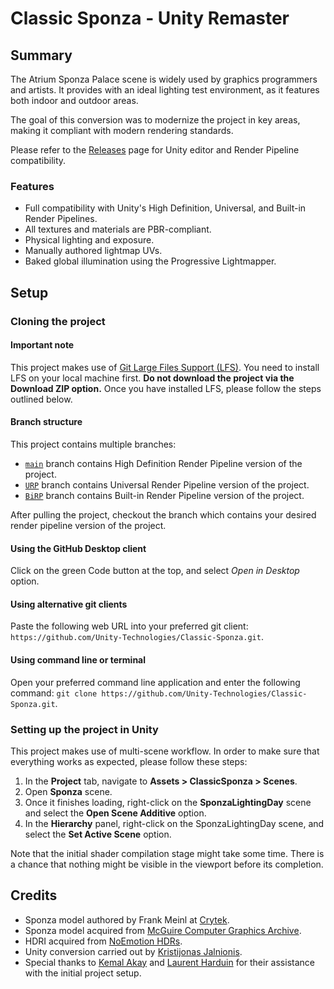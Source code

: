 # Classic Sponza - Unity Remaster

## Summary

The Atrium Sponza Palace scene is widely used by graphics programmers and artists. It provides with an ideal lighting test environment, as it features both indoor and outdoor areas. 

The goal of this conversion was to modernize the project in key areas, making it compliant with modern rendering standards.

Please refer to the [Releases](https://github.com/Unity-Technologies/Classic-Sponza/releases) page for Unity editor and Render Pipeline compatibility.

### Features

- Full compatibility with Unity's High Definition, Universal, and Built-in Render Pipelines.
- All textures and materials are PBR-compliant.
- Physical lighting and exposure.
- Manually authored lightmap UVs.
- Baked global illumination using the Progressive Lightmapper.

## Setup

### Cloning the project

#### Important note
This project makes use of [Git Large Files Support (LFS)](https://git-lfs.github.com). You need to install LFS on your local machine first. **Do not download the project via the Download ZIP option.** Once you have installed LFS, please follow the steps outlined below.

#### Branch structure

This project contains multiple branches:
* [`main`](https://github.com/Unity-Technologies/Classic-Sponza/tree/main) branch contains High Definition Render Pipeline version of the project.
* [`URP`](https://github.com/Unity-Technologies/Classic-Sponza/tree/URP) branch contains Universal Render Pipeline version of the project.
* [`BiRP`](https://github.com/Unity-Technologies/Classic-Sponza/tree/BiRP) branch contains Built-in Render Pipeline version of the project.

After pulling the project, checkout the branch which contains your desired render pipeline version of the project.

#### Using the GitHub Desktop client
Click on the green Code button at the top, and select *Open in Desktop* option.

#### Using alternative git clients
Paste the following web URL into your preferred git client: `https://github.com/Unity-Technologies/Classic-Sponza.git`.

#### Using command line or terminal
Open your preferred command line application and enter the following command: `git clone https://github.com/Unity-Technologies/Classic-Sponza.git`.

### Setting up the project in Unity
This project makes use of multi-scene workflow. In order to make sure that everything works as expected, please follow these steps:
1. In the **Project** tab, navigate to **Assets > ClassicSponza > Scenes**.
2. Open **Sponza** scene.
3. Once it finishes loading, right-click on the **SponzaLightingDay** scene and select the **Open Scene Additive** option.
4. In the **Hierarchy** panel, right-click on the SponzaLightingDay scene, and select the **Set Active Scene** option.

Note that the initial shader compilation stage might take some time. There is a chance that nothing might be visible in the viewport before its completion.

## Credits

- Sponza model authored by Frank Meinl at [Crytek](https://www.crytek.com/).
- Sponza model acquired from [McGuire Computer Graphics Archive](https://casual-effects.com/data/).
- HDRI acquired from [NoEmotion HDRs](http://noemotionhdrs.net/).
- Unity conversion carried out by [Kristijonas Jalnionis](https://github.com/radishface).
- Special thanks to [Kemal Akay](https://github.com/kemalakay) and [Laurent Harduin](https://github.com/laurenth-personal) for their assistance with the initial project setup.